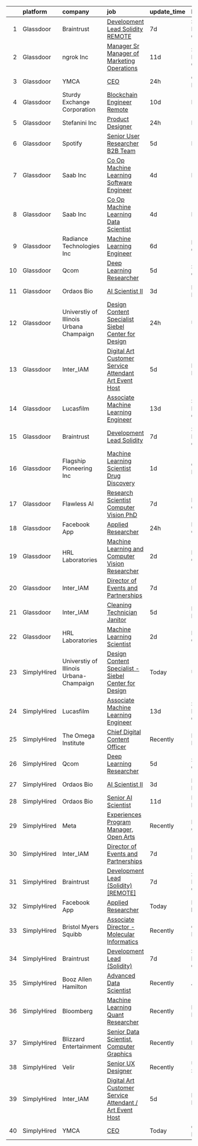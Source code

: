 

|    | platform    | company                                 | job                                                                                                                                                                                                                                                                                                                                                                                                                                                                                                                                                                                                                                                                                                                                                                                                                                                                                                                                                                                                                                                                                                                                                                                                                                                                                                                                                 | update_time   | location           |
|---:|:------------|:----------------------------------------|:----------------------------------------------------------------------------------------------------------------------------------------------------------------------------------------------------------------------------------------------------------------------------------------------------------------------------------------------------------------------------------------------------------------------------------------------------------------------------------------------------------------------------------------------------------------------------------------------------------------------------------------------------------------------------------------------------------------------------------------------------------------------------------------------------------------------------------------------------------------------------------------------------------------------------------------------------------------------------------------------------------------------------------------------------------------------------------------------------------------------------------------------------------------------------------------------------------------------------------------------------------------------------------------------------------------------------------------------------|:--------------|:-------------------|
|  1 | Glassdoor   | Braintrust                              | [Development Lead  Solidity   REMOTE ](https://www.glassdoor.com/partner/jobListing.htm?pos=109&ao=1136043&s=58&guid=0000018382ed7f49a3029fd3484d84ed&src=GD_JOB_AD&t=SR&vt=w&cs=1_b41ef101&cb=1664348946699&jobListingId=1008151814083&jrtk=3-0-1ge1er00tkugq801-1ge1er01b2dh5000-39bc50ac480fc1f2-)                                                                                                                                                                                                                                                                                                                                                                                                                                                                                                                                                                                                                                                                                                                                                                                                                                                                                                                                                                                                                                               | 7d            | San Francisco, CA  |
|  2 | Glassdoor   | ngrok Inc                               | [Manager   Sr Manager of Marketing Operations](https://www.glassdoor.com/partner/jobListing.htm?pos=121&ao=1136043&s=58&guid=0000018382ed7f49a3029fd3484d84ed&src=GD_JOB_AD&t=SR&vt=w&ea=1&cs=1_59f993e0&cb=1664348946701&jobListingId=1008144845387&jrtk=3-0-1ge1er00tkugq801-1ge1er01b2dh5000-c258d0e488cf4f71-)                                                                                                                                                                                                                                                                                                                                                                                                                                                                                                                                                                                                                                                                                                                                                                                                                                                                                                                                                                                                                                  | 11d           | San Francisco, CA  |
|  3 | Glassdoor   | YMCA                                    | [CEO](https://www.glassdoor.com/partner/jobListing.htm?pos=120&ao=1136043&s=58&guid=0000018382ed7f49a3029fd3484d84ed&src=GD_JOB_AD&t=SR&vt=w&cs=1_47f8686a&cb=1664348946701&jobListingId=1008166323653&jrtk=3-0-1ge1er00tkugq801-1ge1er01b2dh5000-ceb585c59f24cfa9-)                                                                                                                                                                                                                                                                                                                                                                                                                                                                                                                                                                                                                                                                                                                                                                                                                                                                                                                                                                                                                                                                                | 24h           | Claryville, NY     |
|  4 | Glassdoor   | Sturdy Exchange Corporation             | [Blockchain Engineer  Remote ](https://www.glassdoor.com/partner/jobListing.htm?pos=105&ao=1136043&s=58&guid=0000018382ed7f49a3029fd3484d84ed&src=GD_JOB_AD&t=SR&vt=w&ea=1&cs=1_29a366a4&cb=1664348946699&jobListingId=1008146555398&jrtk=3-0-1ge1er00tkugq801-1ge1er01b2dh5000-fef74d675c3b63f7-)                                                                                                                                                                                                                                                                                                                                                                                                                                                                                                                                                                                                                                                                                                                                                                                                                                                                                                                                                                                                                                                  | 10d           | Remote             |
|  5 | Glassdoor   | Stefanini  Inc                          | [Product Designer](https://www.glassdoor.com/partner/jobListing.htm?pos=117&ao=1136043&s=58&guid=0000018382ed7f49a3029fd3484d84ed&src=GD_JOB_AD&t=SR&vt=w&ea=1&cs=1_104cf42a&cb=1664348946701&jobListingId=1008166585383&jrtk=3-0-1ge1er00tkugq801-1ge1er01b2dh5000-ea6be0aa00185b4c-)                                                                                                                                                                                                                                                                                                                                                                                                                                                                                                                                                                                                                                                                                                                                                                                                                                                                                                                                                                                                                                                              | 24h           | Dearborn, MI       |
|  6 | Glassdoor   | Spotify                                 | [Senior User Researcher  B2B Team](https://www.glassdoor.com/partner/jobListing.htm?pos=110&ao=1136043&s=58&guid=0000018382ed7f49a3029fd3484d84ed&src=GD_JOB_AD&t=SR&vt=w&cs=1_0f7aabba&cb=1664348946699&jobListingId=1008156696008&jrtk=3-0-1ge1er00tkugq801-1ge1er01b2dh5000-e4fc1c9976fb5d46-)                                                                                                                                                                                                                                                                                                                                                                                                                                                                                                                                                                                                                                                                                                                                                                                                                                                                                                                                                                                                                                                   | 5d            | Remote             |
|  7 | Glassdoor   | Saab Inc                                | [Co Op  Machine Learning Software Engineer  ](https://www.glassdoor.com/partner/jobListing.htm?pos=119&ao=1136043&s=58&guid=0000018382ed7f49a3029fd3484d84ed&src=GD_JOB_AD&t=SR&vt=w&cs=1_0129f9e2&cb=1664348946701&jobListingId=1008158907210&jrtk=3-0-1ge1er00tkugq801-1ge1er01b2dh5000-234ba0b8cc64a37c-)                                                                                                                                                                                                                                                                                                                                                                                                                                                                                                                                                                                                                                                                                                                                                                                                                                                                                                                                                                                                                                        | 4d            | Remote             |
|  8 | Glassdoor   | Saab Inc                                | [Co Op  Machine Learning Data Scientist  ](https://www.glassdoor.com/partner/jobListing.htm?pos=118&ao=1136043&s=58&guid=0000018382ed7f49a3029fd3484d84ed&src=GD_JOB_AD&t=SR&vt=w&cs=1_e69ca255&cb=1664348946701&jobListingId=1008158906710&jrtk=3-0-1ge1er00tkugq801-1ge1er01b2dh5000-27320908d5b7b442-)                                                                                                                                                                                                                                                                                                                                                                                                                                                                                                                                                                                                                                                                                                                                                                                                                                                                                                                                                                                                                                           | 4d            | Remote             |
|  9 | Glassdoor   | Radiance Technologies Inc               | [Machine Learning Engineer](https://www.glassdoor.com/partner/jobListing.htm?pos=116&ao=1136043&s=58&guid=0000018382ed7f49a3029fd3484d84ed&src=GD_JOB_AD&t=SR&vt=w&ea=1&cs=1_3c41438f&cb=1664348946701&jobListingId=1008155141417&jrtk=3-0-1ge1er00tkugq801-1ge1er01b2dh5000-85b467fc819b1285-)                                                                                                                                                                                                                                                                                                                                                                                                                                                                                                                                                                                                                                                                                                                                                                                                                                                                                                                                                                                                                                                     | 6d            | Beavercreek, OH    |
| 10 | Glassdoor   | Qcom                                    | [Deep Learning Researcher](https://www.glassdoor.com/partner/jobListing.htm?pos=102&ao=1136043&s=58&guid=0000018382ed7f49a3029fd3484d84ed&src=GD_JOB_AD&t=SR&vt=w&cs=1_706386ff&cb=1664348946699&jobListingId=1008156054095&jrtk=3-0-1ge1er00tkugq801-1ge1er01b2dh5000-31550df56e13ed78-)                                                                                                                                                                                                                                                                                                                                                                                                                                                                                                                                                                                                                                                                                                                                                                                                                                                                                                                                                                                                                                                           | 5d            | San Diego, CA      |
| 11 | Glassdoor   | Ordaos Bio                              | [AI Scientist II](https://www.glassdoor.com/partner/jobListing.htm?pos=101&ao=1110586&s=58&guid=0000018382ed7f49a3029fd3484d84ed&src=GD_JOB_AD&t=SR&vt=w&cs=1_5c859072&cb=1664348946699&jobListingId=1008159844799&cpc=C4A69CCDBB3B9599&jrtk=3-0-1ge1er00tkugq801-1ge1er01b2dh5000-213994bbf4cd168d--6NYlbfkN0DG4ntHtB_rMsnfhgmnSvK2brktLme1L4SiDeJjQ-izrVOLqRJ5-yjE7k3D6lhaa88wKV90lr7JmeQScBZYxwSkIOujmSKSIKSJclFNUE1IvE6CYSthNr1nfglebv5mtFiW9dx7BiAymsNIPOQMVKQHevFWywOlqOt_i30NbFgCfNlNzU1u0s33cAZGAsY375mZWlIBU5414p3vIJ63nIQ9_X4wUy6s22TMmUABNe_jsLdhUNSuZGXGvimkKwqrghZUCD8il2nB2e5BlWkJS6AM84OW6Vra5daj66-wyWdl9TugWekWX7DAsF9J40a5xHF6vHxK2FTTb4nPgNmjdGnokceE3lvTffjxok-RiOcatkFjT1ESYzkCNm0t0P-FP475cU3P5eO3lL4yI8q9omlW748yMTE8S5MYEjM8yqfxatoZmcdOCXcSjxtgygLpABq9EhDHrnsyos2VFhI5La9LiBMCb6g38DiG7F5DvbWNi0EQiz4EgxlXZlF8eusoG9K6o3kgBuQDG6XQUmB7Wc5th0KEDursDsLQJoP58H4jv73cAaWj-LgQNx2RlIa99KChIZzTpbr0FhH4dFOB8vOmm38Dgarg1YVbzrFOhY0maM-bLpOds5MmwTzSIcyjtQ6eVHbv4TfbhX5GZYh4SxHPNHfk1uCXCABzeTF4273Tanyba-8DWQufteESEUaA89-RKcgig7bOWzhmJGvZVh4gezAgqxr6REyKzkTMJExTsbK1joADT3WW83XGBKvvNj-wv34lXzfVKO9OxL-ie7lt6r1gZ94FnZxwSPy9r-UAB7L3C3Pma50eR-cjpLF-9McLXqfphtkfz5G7Kpe17M5NhLDbLupoHT_Fkr_i7JtcmcZ0hSoovItbbR2593jqPJUIrGHoWBqYZKz-Eo2Mr8xllvoB54JeNBGxUDeDsgA4Mu5fjoFHYMCzuOE9PkGnmg8ULzF-MdlgNUjwVYt-Eh0WmgIyUGqqAa0%3D) | 3d            | New York, NY       |
| 12 | Glassdoor   | Universtiy of Illinois Urbana Champaign | [Design Content Specialist   Siebel Center for Design](https://www.glassdoor.com/partner/jobListing.htm?pos=115&ao=1136043&s=58&guid=0000018382ed7f49a3029fd3484d84ed&src=GD_JOB_AD&t=SR&vt=w&cs=1_9879b9d7&cb=1664348946701&jobListingId=1008165316090&jrtk=3-0-1ge1er00tkugq801-1ge1er01b2dh5000-7832ef694c534d04-)                                                                                                                                                                                                                                                                                                                                                                                                                                                                                                                                                                                                                                                                                                                                                                                                                                                                                                                                                                                                                               | 24h           | Urbana, IL         |
| 13 | Glassdoor   | Inter_IAM                               | [Digital Art Customer Service Attendant   Art Event Host](https://www.glassdoor.com/partner/jobListing.htm?pos=107&ao=1136043&s=58&guid=0000018382ed7f49a3029fd3484d84ed&src=GD_JOB_AD&t=SR&vt=w&ea=1&cs=1_eb65d8d5&cb=1664348946699&jobListingId=1008155713058&jrtk=3-0-1ge1er00tkugq801-1ge1er01b2dh5000-d2065aeaa8e424f8-)                                                                                                                                                                                                                                                                                                                                                                                                                                                                                                                                                                                                                                                                                                                                                                                                                                                                                                                                                                                                                       | 5d            | New York, NY       |
| 14 | Glassdoor   | Lucasfilm                               | [Associate Machine Learning Engineer](https://www.glassdoor.com/partner/jobListing.htm?pos=106&ao=1136043&s=58&guid=0000018382ed7f49a3029fd3484d84ed&src=GD_JOB_AD&t=SR&vt=w&cs=1_8600a388&cb=1664348946699&jobListingId=1008139116057&jrtk=3-0-1ge1er00tkugq801-1ge1er01b2dh5000-53c3b19fc0252a02-)                                                                                                                                                                                                                                                                                                                                                                                                                                                                                                                                                                                                                                                                                                                                                                                                                                                                                                                                                                                                                                                | 13d           | San Francisco, CA  |
| 15 | Glassdoor   | Braintrust                              | [Development Lead  Solidity ](https://www.glassdoor.com/partner/jobListing.htm?pos=108&ao=1136043&s=58&guid=0000018382ed7f49a3029fd3484d84ed&src=GD_JOB_AD&t=SR&vt=w&cs=1_0b1de49a&cb=1664348946699&jobListingId=1008152444208&jrtk=3-0-1ge1er00tkugq801-1ge1er01b2dh5000-f0d0dd9061a48500-)                                                                                                                                                                                                                                                                                                                                                                                                                                                                                                                                                                                                                                                                                                                                                                                                                                                                                                                                                                                                                                                        | 7d            | San Francisco, CA  |
| 16 | Glassdoor   | Flagship Pioneering  Inc                | [Machine Learning Scientist  Drug Discovery](https://www.glassdoor.com/partner/jobListing.htm?pos=114&ao=1136043&s=58&guid=0000018382ed7f49a3029fd3484d84ed&src=GD_JOB_AD&t=SR&vt=w&cs=1_84d3df3f&cb=1664348946701&jobListingId=1008163388068&jrtk=3-0-1ge1er00tkugq801-1ge1er01b2dh5000-336c29cecb77e58b-)                                                                                                                                                                                                                                                                                                                                                                                                                                                                                                                                                                                                                                                                                                                                                                                                                                                                                                                                                                                                                                         | 1d            | Cambridge, MA      |
| 17 | Glassdoor   | Flawless AI                             | [Research Scientist   Computer Vision  PhD](https://www.glassdoor.com/partner/jobListing.htm?pos=122&ao=1136043&s=58&guid=0000018382ed7f49a3029fd3484d84ed&src=GD_JOB_AD&t=SR&vt=w&ea=1&cs=1_3bb03d44&cb=1664348946702&jobListingId=1008152728609&jrtk=3-0-1ge1er00tkugq801-1ge1er01b2dh5000-cf841dba614715ca-)                                                                                                                                                                                                                                                                                                                                                                                                                                                                                                                                                                                                                                                                                                                                                                                                                                                                                                                                                                                                                                     | 7d            | Los Angeles, CA    |
| 18 | Glassdoor   | Facebook App                            | [Applied Researcher](https://www.glassdoor.com/partner/jobListing.htm?pos=103&ao=1136043&s=58&guid=0000018382ed7f49a3029fd3484d84ed&src=GD_JOB_AD&t=SR&vt=w&cs=1_f4d187cc&cb=1664348946699&jobListingId=1008165576016&jrtk=3-0-1ge1er00tkugq801-1ge1er01b2dh5000-2215c9189a860dbe-)                                                                                                                                                                                                                                                                                                                                                                                                                                                                                                                                                                                                                                                                                                                                                                                                                                                                                                                                                                                                                                                                 | 24h           | Menlo Park, CA     |
| 19 | Glassdoor   | HRL Laboratories                        | [Machine Learning and Computer Vision Researcher](https://www.glassdoor.com/partner/jobListing.htm?pos=111&ao=1136043&s=58&guid=0000018382ed7f49a3029fd3484d84ed&src=GD_JOB_AD&t=SR&vt=w&ea=1&cs=1_7d897f0d&cb=1664348946700&jobListingId=1008160664418&jrtk=3-0-1ge1er00tkugq801-1ge1er01b2dh5000-b1c74ed6af240443-)                                                                                                                                                                                                                                                                                                                                                                                                                                                                                                                                                                                                                                                                                                                                                                                                                                                                                                                                                                                                                               | 2d            | Lost Hills, CA     |
| 20 | Glassdoor   | Inter_IAM                               | [Director of Events and Partnerships](https://www.glassdoor.com/partner/jobListing.htm?pos=112&ao=1136043&s=58&guid=0000018382ed7f49a3029fd3484d84ed&src=GD_JOB_AD&t=SR&vt=w&ea=1&cs=1_707585f5&cb=1664348946700&jobListingId=1008150519063&jrtk=3-0-1ge1er00tkugq801-1ge1er01b2dh5000-705fcb3a3a47fd0a-)                                                                                                                                                                                                                                                                                                                                                                                                                                                                                                                                                                                                                                                                                                                                                                                                                                                                                                                                                                                                                                           | 7d            | Manhattan          |
| 21 | Glassdoor   | Inter_IAM                               | [Cleaning Technician   Janitor](https://www.glassdoor.com/partner/jobListing.htm?pos=104&ao=1136043&s=58&guid=0000018382ed7f49a3029fd3484d84ed&src=GD_JOB_AD&t=SR&vt=w&ea=1&cs=1_cf64fea6&cb=1664348946699&jobListingId=1008156950790&jrtk=3-0-1ge1er00tkugq801-1ge1er01b2dh5000-56ff69230273e933-)                                                                                                                                                                                                                                                                                                                                                                                                                                                                                                                                                                                                                                                                                                                                                                                                                                                                                                                                                                                                                                                 | 5d            | New York, NY       |
| 22 | Glassdoor   | HRL Laboratories                        | [Machine Learning Scientist](https://www.glassdoor.com/partner/jobListing.htm?pos=113&ao=1136043&s=58&guid=0000018382ed7f49a3029fd3484d84ed&src=GD_JOB_AD&t=SR&vt=w&ea=1&cs=1_13263c6d&cb=1664348946701&jobListingId=1008160664533&jrtk=3-0-1ge1er00tkugq801-1ge1er01b2dh5000-7e48724bcdf659b5-)                                                                                                                                                                                                                                                                                                                                                                                                                                                                                                                                                                                                                                                                                                                                                                                                                                                                                                                                                                                                                                                    | 2d            | Lost Hills, CA     |
| 23 | SimplyHired | Universtiy of Illinois Urbana-Champaign | [Design Content Specialist - Siebel Center for Design](https://www.simplyhired.com/job/twVmikJUb1ghDUTSQQ03tMNZ3glOBC8j4HQHE_WOdxiI2WhCPd0MJg?q=generative+art)                                                                                                                                                                                                                                                                                                                                                                                                                                                                                                                                                                                                                                                                                                                                                                                                                                                                                                                                                                                                                                                                                                                                                                                     | Today         | Urbana, IL         |
| 24 | SimplyHired | Lucasfilm                               | [Associate Machine Learning Engineer](https://www.simplyhired.com/job/NHCbzWRQ1XQtyychoSUQiroJNEZKRqDcszy7P2TGP2ughvn0n-RGgA?q=generative+art)                                                                                                                                                                                                                                                                                                                                                                                                                                                                                                                                                                                                                                                                                                                                                                                                                                                                                                                                                                                                                                                                                                                                                                                                      | 13d           | San Francisco, CA  |
| 25 | SimplyHired | The Omega Institute                     | [Chief Digital Content Officer](https://www.simplyhired.com/job/G1D9FkrcxrKb089KGIhcUtufe9nAciOmz-Z9jgwfR-iIJFIjtOIiiw?q=generative+art)                                                                                                                                                                                                                                                                                                                                                                                                                                                                                                                                                                                                                                                                                                                                                                                                                                                                                                                                                                                                                                                                                                                                                                                                            | Recently      | Rhinebeck, NY      |
| 26 | SimplyHired | Qcom                                    | [Deep Learning Researcher](https://www.simplyhired.com/job/DxQtFDB2yDHklWFgJckgPYA10NH42SltfV9TSfzPUeKl7D93RWQcgw?q=generative+art)                                                                                                                                                                                                                                                                                                                                                                                                                                                                                                                                                                                                                                                                                                                                                                                                                                                                                                                                                                                                                                                                                                                                                                                                                 | 5d            | San Diego, CA      |
| 27 | SimplyHired | Ordaos Bio                              | [AI Scientist II](https://www.simplyhired.com/job/1peH8x9WH-Ys5vcTPk_mMktxMCaHrrCocmL_ZC1gTQvD3qDAuqyEQw?q=generative+art)                                                                                                                                                                                                                                                                                                                                                                                                                                                                                                                                                                                                                                                                                                                                                                                                                                                                                                                                                                                                                                                                                                                                                                                                                          | 3d            | New York, NY       |
| 28 | SimplyHired | Ordaos Bio                              | [Senior AI Scientist](https://www.simplyhired.com/job/UG6Rlyr3DjTp8cdteo1ZSgD70VXO_Jdez17nRKY1FO4WSr2JFBoYYA?q=generative+art)                                                                                                                                                                                                                                                                                                                                                                                                                                                                                                                                                                                                                                                                                                                                                                                                                                                                                                                                                                                                                                                                                                                                                                                                                      | 11d           | New York, NY       |
| 29 | SimplyHired | Meta                                    | [Experiences Program Manager, Open Arts](https://www.simplyhired.com/job/39LFdVDZkOVzjzuKxDh39-uXR6pKfcGOkABaQ3gkkuENYK4d0Gs1Og?q=generative+art)                                                                                                                                                                                                                                                                                                                                                                                                                                                                                                                                                                                                                                                                                                                                                                                                                                                                                                                                                                                                                                                                                                                                                                                                   | Recently      | Menlo Park, CA     |
| 30 | SimplyHired | Inter_IAM                               | [Director of Events and Partnerships](https://www.simplyhired.com/job/FO9JvjVLWWpQKFgnyabxzX5mhEnm79cM7X0hTW_AloPis8DZzIi5aA?q=generative+art)                                                                                                                                                                                                                                                                                                                                                                                                                                                                                                                                                                                                                                                                                                                                                                                                                                                                                                                                                                                                                                                                                                                                                                                                      | 7d            | Manhattan, NY      |
| 31 | SimplyHired | Braintrust                              | [Development Lead (Solidity) [REMOTE]](https://www.simplyhired.com/job/sCM5rV5ogHF6mOBkNqv0XXxTNd8BS1_OxpSbpFIvM2UOBbe3tGya_w?q=generative+art)                                                                                                                                                                                                                                                                                                                                                                                                                                                                                                                                                                                                                                                                                                                                                                                                                                                                                                                                                                                                                                                                                                                                                                                                     | 7d            | San Francisco, CA  |
| 32 | SimplyHired | Facebook App                            | [Applied Researcher](https://www.simplyhired.com/job/ZIr-RAVlE9U6LJYJ1ZSbD3L_Jb_VWkVSmXglly0zAyG6gHJF50mChw?q=generative+art)                                                                                                                                                                                                                                                                                                                                                                                                                                                                                                                                                                                                                                                                                                                                                                                                                                                                                                                                                                                                                                                                                                                                                                                                                       | Today         | Remote +1 location |
| 33 | SimplyHired | Bristol Myers Squibb                    | [Associate Director - Molecular Informatics](https://www.simplyhired.com/job/6LUET-00J9FC82jcNozqbzcnMlTzIUjvX0PgAVt3914OdorFX8oQvA?q=generative+art)                                                                                                                                                                                                                                                                                                                                                                                                                                                                                                                                                                                                                                                                                                                                                                                                                                                                                                                                                                                                                                                                                                                                                                                               | Recently      | Cambridge, MA      |
| 34 | SimplyHired | Braintrust                              | [Development Lead (Solidity)](https://www.simplyhired.com/job/fbvQMOEt9tZwTsMI26BryTe_lXzUc0Aip_ovT3uO4CHthARKvKJfrw?q=generative+art)                                                                                                                                                                                                                                                                                                                                                                                                                                                                                                                                                                                                                                                                                                                                                                                                                                                                                                                                                                                                                                                                                                                                                                                                              | 7d            | San Francisco, CA  |
| 35 | SimplyHired | Booz Allen Hamilton                     | [Advanced Data Scientist](https://www.simplyhired.com/job/6wXBavYp-PplJ28NFIYglO8-7dTuHiYQb0uwyejmBZfeSdLek03YvQ?q=generative+art)                                                                                                                                                                                                                                                                                                                                                                                                                                                                                                                                                                                                                                                                                                                                                                                                                                                                                                                                                                                                                                                                                                                                                                                                                  | Recently      | Adelphi, MD        |
| 36 | SimplyHired | Bloomberg                               | [Machine Learning Quant Researcher](https://www.simplyhired.com/job/VPoBWZeqtsL_I-8lUeUVH-XyL3kFT6mMxT20wo9--CNiv9Uav37p5Q?q=generative+art)                                                                                                                                                                                                                                                                                                                                                                                                                                                                                                                                                                                                                                                                                                                                                                                                                                                                                                                                                                                                                                                                                                                                                                                                        | Recently      | New York, NY       |
| 37 | SimplyHired | Blizzard Entertainment                  | [Senior Data Scientist, Computer Graphics](https://www.simplyhired.com/job/FiskW-Gz-FCAVeSnphMRdyWJsI2KrVP0qig6JTACI2hq1lHJkEOfoA?q=generative+art)                                                                                                                                                                                                                                                                                                                                                                                                                                                                                                                                                                                                                                                                                                                                                                                                                                                                                                                                                                                                                                                                                                                                                                                                 | Recently      | Irvine, CA         |
| 38 | SimplyHired | Velir                                   | [Senior UX Designer](https://www.simplyhired.com/job/JsuvOS3K5AR3HQi3VuKEBhQhKQeRlfY4_zE38BQBG3OMTSsgNvHd5Q?q=generative+art)                                                                                                                                                                                                                                                                                                                                                                                                                                                                                                                                                                                                                                                                                                                                                                                                                                                                                                                                                                                                                                                                                                                                                                                                                       | Recently      | United States      |
| 39 | SimplyHired | Inter_IAM                               | [Digital Art Customer Service Attendant / Art Event Host](https://www.simplyhired.com/job/F9r2IrP3HhqvYHREqbYhunxYc2hyDaXWhvS7hx0BEqF69l7OPZ1uUw?q=generative+art)                                                                                                                                                                                                                                                                                                                                                                                                                                                                                                                                                                                                                                                                                                                                                                                                                                                                                                                                                                                                                                                                                                                                                                                  | 5d            | New York, NY       |
| 40 | SimplyHired | YMCA                                    | [CEO](https://www.simplyhired.com/job/Okw1krWb6md0v_eFRaBITAu498U47-p9B3btuMBpd5rCJhKuhuSzFQ?q=generative+art)                                                                                                                                                                                                                                                                                                                                                                                                                                                                                                                                                                                                                                                                                                                                                                                                                                                                                                                                                                                                                                                                                                                                                                                                                                      | Today         | Claryville, NY     |